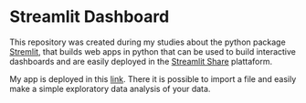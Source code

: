# Streamlit Dashboard

This repository was created during my studies about the python package [Stremlit](https://streamlit.io/), that builds web apps in python that can be used to build interactive dashboards and are easily deployed in the [Streamlit Share](https://share.streamlit.io/) plattaform.

My app is deployed in this [link](https://share.streamlit.io/luizgs7/streamlit_dashboard_eda/main/streamlit.py). There it is possible to import a file and easily make a simple exploratory data analysis of your data.